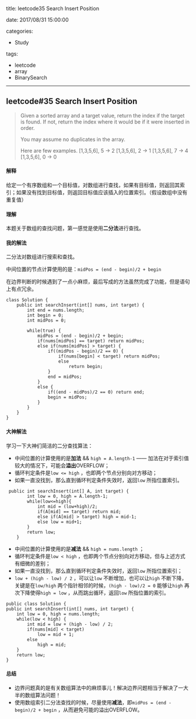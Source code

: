 title: leetcode35 Search Insert Position

date: 2017/08/31 15:00:00

categories:

- Study

tags:

- leetcode
- array
- BinarySearch

---

## leetcode#35 Search Insert Position 

>Given a sorted array and a target value, return the index if the target is found. If not, return the index where it would be if it were inserted in order.
>
>You may assume no duplicates in the array.
>
>Here are few examples.
>[1,3,5,6], 5 → 2
>[1,3,5,6], 2 → 1
>[1,3,5,6], 7 → 4
>[1,3,5,6], 0 → 0
>

#### 解释

给定一个有序数组和一个目标值，对数组进行查找，如果有目标值，则返回其索引；如果没有找到目标值，则返回目标值应该插入的位置索引。（假设数组中没有重复值）

#### 理解

本题关于数组的查找问题，第一感觉是使用**二分法**进行查找。

#### 我的解法

二分法对数组进行搜索和查找。

中间位置的节点计算使用的是：`midPos = (end - begin)/2 + begin` 

在边界判断的时候遇到了一点小麻烦，最后写成的方法虽然完成了功能，但是语句上有点冗余。

```
class Solution {
    public int searchInsert(int[] nums, int target) {
        int end = nums.length;
        int begin = 0;
        int midPos = 0;
        
        while(true) {
            midPos = (end - begin)/2 + begin;
            if(nums[midPos] == target) return midPos;
            else if(nums[midPos] > target) {
                if((midPos - begin)/2 == 0) {
                    if(nums[begin] < target) return midPos;
                    else
                        return begin;
                }
                end = midPos;
            }
            else {
                if((end - midPos)/2 == 0) return end;
                begin = midPos;
            }
        }
    }
}
```

#### 大神解法

学习一下大神们简洁的二分查找算法：

- 中间位置的计算使用的是**加法** && `high = A.length-1` —— 加法在对于索引值较大的情况下，可能会**溢出**OVERFLOW；
- 循环判定条件是`low <= high` ，也即两个节点分别向对方移动；
- 如果一直没找到，那么直到循环判定条件失效时，返回`low` 所指位置索引。

```
 public int searchInsert(int[] A, int target) {
        int low = 0, high = A.length-1;
        while(low<=high){
            int mid = (low+high)/2;
            if(A[mid] == target) return mid;
            else if(A[mid] > target) high = mid-1;
            else low = mid+1;
        }
        return low;
    }
```

- 中间位置的计算使用的是**减法** && `high = nums.length` ；
- 循环判定条件是`low < high` ，也即两个节点分别向对方移动，但与上述方式有细微的差别；
- 如果一直没找到，那么直到循环判定条件失效时，返回`low` 所指位置索引；
- `low + (high - low) / 2` ，可以让`low` 不断增加，也可以让`high` 不断下降，关键是在`low/high` 两个指针相邻的时候，`(high - low)/2 = 0` 能够让`high` 再次下降使得`high = low` ，从而跳出循环，返回`low` 所指位置的索引。

```
public class Solution {
public int searchInsert(int[] nums, int target) {
    int low = 0, high = nums.length;
    while(low < high) {
        int mid = low + (high - low) / 2;
        if(nums[mid] < target)
            low = mid + 1;
        else
            high = mid;
    }
    return low;
}
```

#### 总结

- 边界问题真的是有关数组算法中的麻烦事儿！解决边界问题相当于解决了一大半的数组算法问题！
- 使用数组索引二分法查找的时候，尽量使用**减法**，即`midPos = (end - begin)/2 + begin` ，从而避免可能的溢出OVERFLOW。
